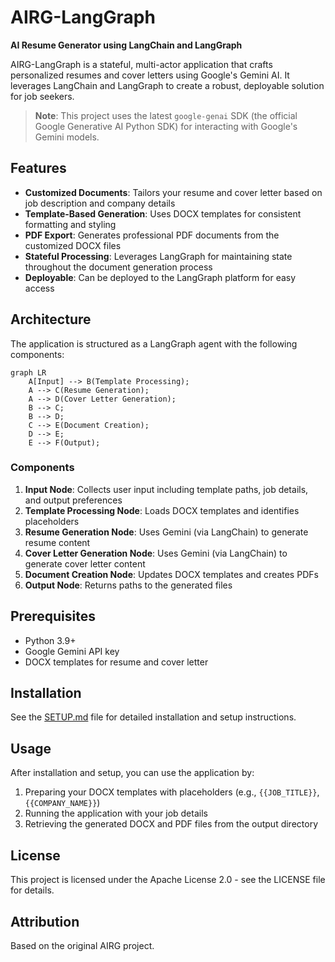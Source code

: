 # AIRG-LangGraph

**AI Resume Generator using LangChain and LangGraph**

AIRG-LangGraph is a stateful, multi-actor application that crafts personalized resumes and cover letters using Google's Gemini AI. It leverages LangChain and LangGraph to create a robust, deployable solution for job seekers.

> **Note**: This project uses the latest `google-genai` SDK (the official Google Generative AI Python SDK) for interacting with Google's Gemini models.

## Features

- **Customized Documents**: Tailors your resume and cover letter based on job description and company details
- **Template-Based Generation**: Uses DOCX templates for consistent formatting and styling
- **PDF Export**: Generates professional PDF documents from the customized DOCX files
- **Stateful Processing**: Leverages LangGraph for maintaining state throughout the document generation process
- **Deployable**: Can be deployed to the LangGraph platform for easy access

## Architecture

The application is structured as a LangGraph agent with the following components:

```mermaid
graph LR
    A[Input] --> B(Template Processing);
    A --> C(Resume Generation);
    A --> D(Cover Letter Generation);
    B --> C;
    B --> D;
    C --> E(Document Creation);
    D --> E;
    E --> F(Output);
```

### Components

1. **Input Node**: Collects user input including template paths, job details, and output preferences
2. **Template Processing Node**: Loads DOCX templates and identifies placeholders
3. **Resume Generation Node**: Uses Gemini (via LangChain) to generate resume content
4. **Cover Letter Generation Node**: Uses Gemini (via LangChain) to generate cover letter content
5. **Document Creation Node**: Updates DOCX templates and creates PDFs
6. **Output Node**: Returns paths to the generated files

## Prerequisites

- Python 3.9+
- Google Gemini API key
- DOCX templates for resume and cover letter

## Installation

See the [SETUP.md](SETUP.md) file for detailed installation and setup instructions.

## Usage

After installation and setup, you can use the application by:

1. Preparing your DOCX templates with placeholders (e.g., `{{JOB_TITLE}}`, `{{COMPANY_NAME}}`)
2. Running the application with your job details
3. Retrieving the generated DOCX and PDF files from the output directory

## License

This project is licensed under the Apache License 2.0 - see the LICENSE file for details.

## Attribution

Based on the original AIRG project.